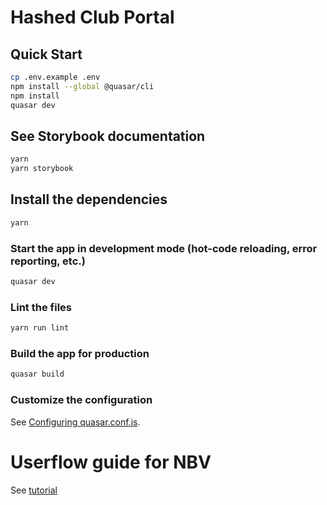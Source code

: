 # Hashed Club Portal

## Quick Start
```bash
cp .env.example .env
npm install --global @quasar/cli
npm install
quasar dev
```

## See Storybook documentation
```bash
yarn
yarn storybook
```

## Install the dependencies
```bash
yarn
```

### Start the app in development mode (hot-code reloading, error reporting, etc.)
```bash
quasar dev
```

### Lint the files
```bash
yarn run lint
```

### Build the app for production
```bash
quasar build
```

### Customize the configuration
See [Configuring quasar.conf.js](https://quasar.dev/quasar-cli/quasar-conf-js).

# Userflow guide for NBV
See [tutorial](https://github.com/hashed-io/hashed-network-portal-ui/blob/dev/docs/tutorials/native_bitcoin_vault_user_guide.md)
